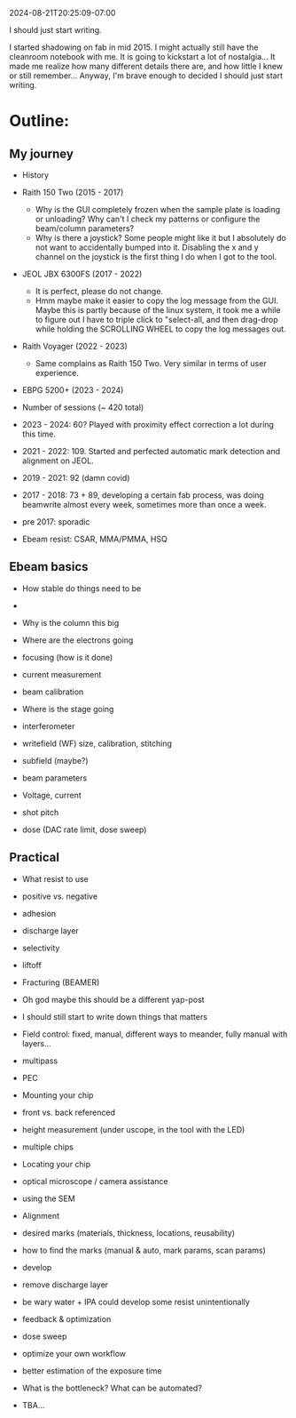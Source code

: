 
2024-08-21T20:25:09-07:00

I should just start writing.

I started shadowing on fab in mid 2015. I might actually still have the cleanroom notebook with me. It is going to kickstart a lot of nostalgia... It made me realize how many different details there are, and how little I knew or still remember... Anyway, I'm brave enough to decided I should just start writing. 

  

# Outline:

  

## My journey

- History

- Raith 150 Two (2015 - 2017)
	- Why is the GUI completely frozen when the sample plate is loading or unloading? Why can't I check my patterns or configure the beam/column parameters?
	- Why is there a joystick? Some people might like it but I absolutely do not want to accidentally bumped into it. Disabling the x and y channel on the joystick is the first thing I do when I got to the tool.

- JEOL JBX 6300FS (2017 - 2022)
	- It is perfect, please do not change.
	- Hmm maybe make it easier to copy the log message from the GUI. Maybe this is partly because of the linux system, it took me a while to figure out I have to triple click to "select-all, and then drag-drop while holding the SCROLLING WHEEL to copy the log messages out.

- Raith Voyager (2022 - 2023)
	- Same complains as Raith 150 Two. Very similar in terms of user experience.

- EBPG 5200+ (2023 - 2024)

- Number of sessions (~ 420 total)

- 2023 - 2024: 60? Played with proximity effect correction a lot during this time.

- 2021 - 2022: 109. Started and perfected automatic mark detection and alignment on JEOL.

- 2019 - 2021: 92 (damn covid)

- 2017 - 2018: 73 + 89, developing a certain fab process, was doing beamwrite almost every week, sometimes more than once a week.

- pre 2017: sporadic

- Ebeam resist: CSAR, MMA/PMMA, HSQ

  

## Ebeam basics

- How stable do things need to be
- 

- Why is the column this big

- Where are the electrons going

- focusing (how is it done)

- current measurement

- beam calibration

- Where is the stage going

- interferometer

- writefield (WF) size, calibration, stitching

- subfield (maybe?)

- beam parameters

- Voltage, current

- shot pitch

- dose (DAC rate limit, dose sweep)

  

## Practical

- What resist to use

- positive vs. negative

- adhesion

- discharge layer

- selectivity

- liftoff

- Fracturing (BEAMER)

- Oh god maybe this should be a different yap-post

- I should still start to write down things that matters

- Field control: fixed, manual, different ways to meander, fully manual with layers...

- multipass

- PEC

- Mounting your chip

- front vs. back referenced

- height measurement (under uscope, in the tool with the LED)

- multiple chips

- Locating your chip

- optical microscope / camera assistance

- using the SEM

- Alignment

- desired marks (materials, thickness, locations, reusability)

- how to find the marks (manual & auto, mark params, scan params)

- develop

- remove discharge layer

- be wary water + IPA could develop some resist unintentionally

- feedback & optimization

- dose sweep

- optimize your own workflow

- better estimation of the exposure time

- What is the bottleneck? What can be automated?

- TBA...